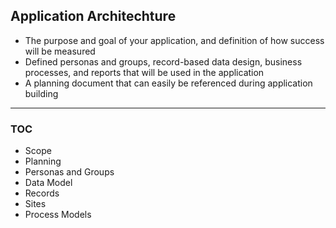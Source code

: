 ## Application Architechture
- The purpose and goal of your application, and definition of how success will be measured
- Defined personas and groups, record-based data design, business processes, and reports that will be used in the application
- A planning document that can easily be referenced during application building

        


________________________

### TOC
- Scope
- Planning
- Personas and Groups
- Data Model
- Records
- Sites
- Process Models